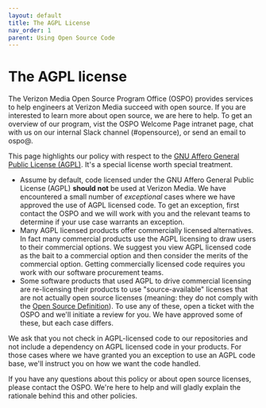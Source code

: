 ```yaml
---
layout: default
title: The AGPL License
nav_order: 1
parent: Using Open Source Code
---
```


# The AGPL license

The Verizon Media Open Source Program Office (OSPO) provides services to help engineers at Verizon Media succeed with open source. If you are interested to learn more about open source, we are here to help. To get an overview of our program, vist the OSPO Welcome Page intranet page, chat with us on our internal Slack channel (#opensource), or send an email to ospo@.

This page highlights our policy with respect to the [GNU Affero General Public License (AGPL)](https://www.gnu.org/licenses/agpl-3.0.en.html). It's a special license worth special treatment.

- Assume by default, code licensed under the GNU Affero General Public License (AGPL) **should not** be used at Verizon Media. We have encountered a small number of _exceptional_ cases where we have approved the use of AGPL licensed code. To get an exception, first contact the OSPO and we will work with you and the relevant teams to determine if your use case warrants an exception.
- Many AGPL licensed products offer commercially licensed alternatives. In fact many commercial products use the AGPL licensing to draw users to their commercial options. We suggest you view AGPL licensed code as the bait to a commercial option and then consider the merits of the commercial option. Getting commercially licensed code requires you work with our software procurement teams. 
- Some software products that used AGPL to drive commercial licensing are re-licensing their products to use "source-available" licenses that are not actually open source licenses (meaning: they do not comply with the [Open Source Definition](https://opensource.org/osd)). To use any of these, open a ticket with the OSPO and we'll initiate a review for you. We have approved some of these, but each case differs.

We ask that you not check in AGPL-licensed code to our repositories and not include a dependency on AGPL licensed code in your products. For those cases where we have granted you an exception to use an AGPL code base, we'll instruct you on how we want the code handled. 

If you have any questions about this policy or about open source licenses, please contact the OSPO. We're here to help and will gladly explain the rationale behind this and other policies.
